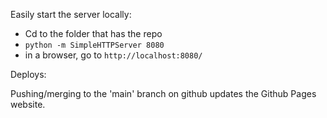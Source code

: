 Easily start the server locally:

- Cd to the folder that has the repo
- `python -m SimpleHTTPServer 8080`
- in a browser, go to `http://localhost:8080/`

Deploys:

Pushing/merging to the 'main' branch on github updates the Github Pages website.

